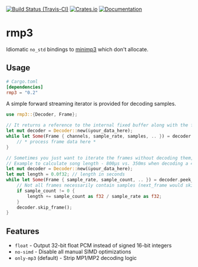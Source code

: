 [![Build Status (Travis-CI)](https://travis-ci.com/notviri/rmp3.svg?branch=master)](https://travis-ci.com/notviri/rmp3)
[![Crates.io](https://img.shields.io/crates/v/rmp3)](https://crates.io/crates/rmp3)
[![Documentation](https://docs.rs/rmp3/badge.svg)](https://docs.rs/rmp3)

# rmp3
Idiomatic `no_std` bindings to [minimp3](https://github.com/lieff/minimp3) which don't allocate.

## Usage
```toml
# Cargo.toml
[dependencies]
rmp3 = "0.2"
```
A simple forward streaming iterator is provided for decoding samples.

```rust
use rmp3::{Decoder, Frame};

// It returns a reference to the internal fixed buffer along with the frame info:
let mut decoder = Decoder::new(&your_data_here);
while let Some(Frame { channels, sample_rate, samples, .. }) = decoder.next_frame() {
    // * process frame data here *
}

// Sometimes you just want to iterate the frames without decoding them, as it's much faster.
// Example to calculate song length - 800µs vs. 350ms when decoding a 4:52 track (on a low-end CPU)
let mut decoder = Decoder::new(&your_data_here);
let mut length = 0.0f32; // length in seconds
while let Some(Frame { sample_rate, sample_count, .. }) = decoder.peek_frame() {
    // Not all frames necessarily contain samples (next_frame would skip over these).
    if sample_count != 0 {
        length += sample_count as f32 / sample_rate as f32;
    }
    decoder.skip_frame();
}
```

## Features
- `float` - Output 32-bit float PCM instead of signed 16-bit integers
- `no-simd` - Disable all manual SIMD optimizations
- `only-mp3` (default) - Strip MP1/MP2 decoding logic
